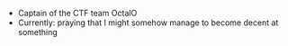 
- Captain of the CTF team OctalO
- Currently: praying that I might somehow manage to become decent at something
